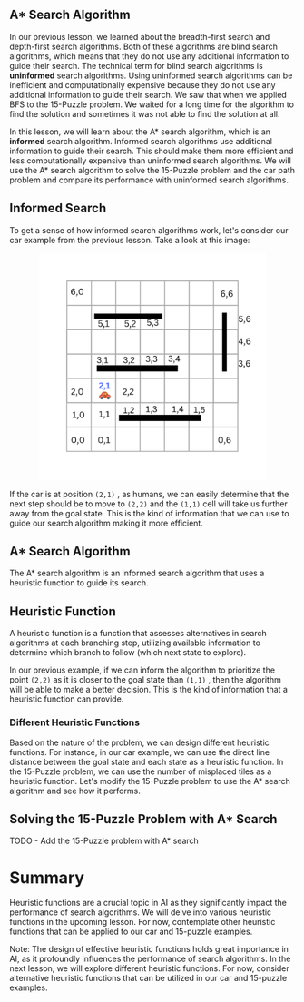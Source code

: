 ## A\* Search Algorithm

In our previous lesson, we learned about the breadth-first search and depth-first search algorithms. Both of these algorithms are blind search algorithms, which means that they do not use any additional information to guide their search. The technical term for blind search algorithms is **uninformed** search algorithms. Using uninformed search algorithms can be inefficient and computationally expensive because they do not use any additional information to guide their search. We saw that when we applied BFS to the 15-Puzzle problem. We waited for a long time for the algorithm to find the solution and sometimes it was not able to find the solution at all.

In this lesson, we will learn about the A\* search algorithm, which is an **informed** search algorithm. Informed search algorithms use additional information to guide their search. This should make them more efficient and less computationally expensive than uninformed search algorithms. We will use the A\* search algorithm to solve the 15-Puzzle problem and the car path problem and compare its performance with uninformed search algorithms.

## Informed Search

To get a sense of how informed search algorithms work, let's consider our car example from the previous lesson. Take a look at this image:

<p align="center">
  <img src="../../images/car-state-decision.png" alt="Car State Decision" width="400">
</p>

If the car is at position `(2,1)` , as humans, we can easily determine that the next step should be to move to `(2,2)` and the `(1,1)` cell will take us further away from the goal state. This is the kind of information that we can use to guide our search algorithm making it more efficient.

## A\* Search Algorithm

The A\* search algorithm is an informed search algorithm that uses a heuristic function to guide its search.

## Heuristic Function

A heuristic function is a function that assesses alternatives in search algorithms at each branching step, utilizing available information to determine which branch to follow (which next state to explore).

In our previous example, if we can inform the algorithm to prioritize the point `(2,2)` as it is closer to the goal state than `(1,1)` , then the algorithm will be able to make a better decision. This is the kind of information that a heuristic function can provide.

### Different Heuristic Functions

Based on the nature of the problem, we can design different heuristic functions. For instance, in our car example, we can use the direct line distance between the goal state and each state as a heuristic function. In the 15-Puzzle problem, we can use the number of misplaced tiles as a heuristic function. Let's modify the 15-Puzzle problem to use the A\* search algorithm and see how it performs.

## Solving the 15-Puzzle Problem with A\* Search

TODO - Add the 15-Puzzle problem with A\* search

# Summary

Heuristic functions are a crucial topic in AI as they significantly impact the performance of search algorithms. We will delve into various heuristic functions in the upcoming lesson. For now, contemplate other heuristic functions that can be applied to our car and 15-puzzle examples.

Note:
The design of effective heuristic functions holds great importance in AI, as it profoundly influences the performance of search algorithms. In the next lesson, we will explore different heuristic functions. For now, consider alternative heuristic functions that can be utilized in our car and 15-puzzle examples.

<!--
## Manhattan distance

```python
from collections import deque

class CarPath():
    def __init__(self):
        self.start_state = (1, 0)
        self.goal_state = (6, 6)

        self.state_space = []
        self.visited = []
        self.blocked_cells = [(1, 2), (1, 3), (1, 4), (1, 5), (3, 1), (3, 2), (3, 3), (3, 4), (5, 1), (5, 2), (5, 3), (3, 6), (4, 6), (5, 6)]

        for i in range(7):
            for j in range(7):
                if (i, j) in self.blocked_cells:
                    self.state_space.append(0)
                else:
                    self.state_space.append(1)

    def find_path_astar(self):
        open_list = []
        open_set = set()
        closed_set = set()

        # Each element in the open_list is a tuple: (f_value, g_value, state, path)
        open_list.append((self.manhattan_distance(self.start_state, self.goal_state), 0, self.start_state, []))
        open_set.add(self.start_state)

        while open_list:
            open_list.sort()  # Sort by f_value to prioritize lower values
            _, g_value, current_state, current_path = open_list.pop(0)

            if current_state == self.goal_state:
                return current_path + [current_state]

            open_set.remove(current_state)
            closed_set.add(current_state)

            neighbors = self.get_neighbors(current_state)

            for neighbor in neighbors:
                if neighbor in closed_set:
                    continue  # Skip already explored states

                tentative_g_value = g_value + 1  # Assuming uniform cost

                if neighbor not in open_set or tentative_g_value < g_value:
                    open_set.add(neighbor)
                    open_list.append((
                        tentative_g_value + self.manhattan_distance(neighbor, self.goal_state),
                        tentative_g_value,
                        neighbor,
                        current_path + [current_state]
                    ))

    def manhattan_distance(self, state1, state2):
        return abs(state1[0] - state2[0]) + abs(state1[1] - state2[1])

    def get_neighbors(self, state):
        neighbors = []
        if state[0] > 0:
            neighbors.append((state[0] - 1, state[1]))
        if state[0] < 6:
            neighbors.append((state[0] + 1, state[1]))
        if state[1] > 0:
            neighbors.append((state[0], state[1] - 1))
        if state[1] < 6:
            neighbors.append((state[0], state[1] + 1))
        return neighbors

```
